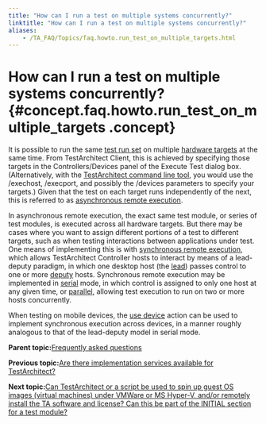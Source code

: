 ```yaml
--- 
title: "How can I run a test on multiple systems concurrently?"
linktitle: "How can I run a test on multiple systems concurrently?"
aliases: 
    - /TA_FAQ/Topics/faq.howto.run_test_on_multiple_targets.html
---
```

# How can I run a test on multiple systems concurrently? {#concept.faq.howto.run_test_on_multiple_targets .concept}

It is possible to run the same [test run set](../../TA_Glossary/Topics/glossaryTestRunSet.html) on multiple [hardware targets](../../TA_Glossary/Topics/glossaryHardwareTarget.html) at the same time. From TestArchitect Client, this is achieved by specifying those targets in the Controllers/Devices panel of the Execute Test dialog box. \(Alternatively, with the [TestArchitect command line tool](../../TA_Help/Topics/Test_exec_cmd.html), you would use the /exechost, /execport, and possibly the /devices parameters to specify your targets.\) Given that the test on each target runs independently of the next, this is referred to as [asynchronous remote execution](../../TA_Help/Topics/Test_exec_remote_asynchronous.html).

In asynchronous remote execution, the exact same test module, or series of test modules, is executed across all hardware targets. But there may be cases where you want to assign different portions of a test to different targets, such as when testing interactions between applications under test. One means of implementing this is with [synchronous remote execution](../../TA_Help/Topics/Test_exec_remote_synchronous.html), which allows TestArchitect Controller hosts to interact by means of a lead-deputy paradigm, in which one desktop host \(the [lead](../../TA_Glossary/Topics/glossaryLead.html)\) passes control to one or more [deputy](../../TA_Glossary/Topics/glossaryDeputy.html) hosts. Synchronous remote execution may be implemented in [serial](../../TA_Help/Topics/Test_exec_remote_synchronous_serial.html) mode, in which control is assigned to only one host at any given time, or [parallel](../../TA_Help/Topics/Test_exec_remote_synchronous_parallel.html), allowing test execution to run on two or more hosts concurrently.

When testing on mobile devices, the [use device](../../TA_Automation/Topics/bia_use_device.html) action can be used to implement synchronous execution across devices, in a manner roughly analogous to that of the lead-deputy model in serial mode.

**Parent topic:**[Frequently asked questions](../../TA_Help/Topics/Support_FAQ.html)

**Previous topic:**[Are there implementation services available for TestArchitect?](../../TA_FAQ/Topics/faq.are_ta_implementation_services_available.html)

**Next topic:**[Can TestArchitect or a script be used to spin up guest OS images \(virtual machines\) under VMWare or MS Hyper-V, and/or remotely install the TA software and license? Can this be part of the INITIAL section for a test module?](../../TA_FAQ/Topics/faq.can_ta_spin_up_virtual_machines.html)

